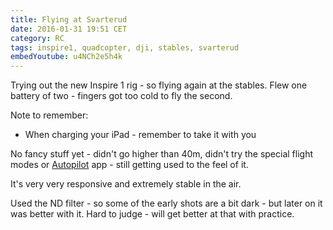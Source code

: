 ```yaml
---
title: Flying at Svarterud
date: 2016-01-31 19:51 CET
category: RC
tags: inspire1, quadcopter, dji, stables, svarterud
embedYoutube: u4NCh2e5h4k
---
```


Trying out the new Inspire 1 rig - so flying again at the stables. Flew one battery of two - fingers got too cold to fly the second.

Note to remember:

- When charging your iPad - remember to take it with you

No fancy stuff yet - didn't go higher than 40m, didn't try the special flight modes or [Autopilot](https://autoflightlogic.com/autopilot) app - still getting used to the feel of it.

It's very very responsive and extremely stable in the air.

Used the ND filter - so some of the early shots are a bit dark - but later on it was better with it. Hard to judge - will get better at that with practice.

<embed-youtube id="u4NCh2e5h4k"></embed-youtube>
